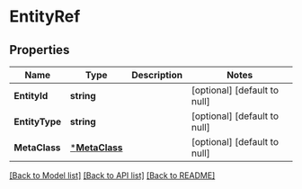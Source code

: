 # EntityRef

## Properties
Name | Type | Description | Notes
------------ | ------------- | ------------- | -------------
**EntityId** | **string** |  | [optional] [default to null]
**EntityType** | **string** |  | [optional] [default to null]
**MetaClass** | [***MetaClass**](MetaClass.md) |  | [optional] [default to null]

[[Back to Model list]](../README.md#documentation-for-models) [[Back to API list]](../README.md#documentation-for-api-endpoints) [[Back to README]](../README.md)


